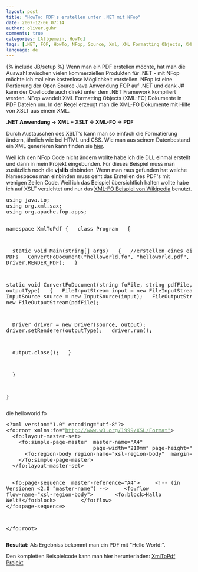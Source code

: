 ```yaml
---
layout: post
title: "HowTo: PDF's erstellen unter .NET mit NFop"
date: 2007-12-06 07:14
author: oliver.guhr
comments: true
categories: [Allgemein, HowTo]
tags: [.NET, FOP, HowTo, NFop, Source, Xml, XML Formatting Objects, XML-Fo]
language: de
---
```

{% include JB/setup %}
Wenn man ein PDF erstellen möchte, hat man die Auswahl zwischen vielen kommerziellen Produkten für .NET - mit NFop möchte ich mal eine kostenlose Möglichkeit vorstellen.
NFop ist eine Portierung der Open Source Java Anwendung <a href="http://de.wikipedia.org/wiki/Apache_Formatting_Objects_Processor">FOP</a> auf .NET und dank J# kann der Quellcode auch direkt unter dem .NET Framework kompiliert werden. NFop wandelt XML Formatting Objects (XML-FO) Dokumente in PDF Dateien um. In der Regel erzeugt man die XML-FO Dokumente mit Hilfe von XSLT aus einem XML.

<strong>.NET Anwendung -&gt; XML + XSLT -&gt; XML-FO -&gt; PDF </strong>

Durch Austauschen des XSLT's kann man so einfach die Formatierung ändern, ähnlich wie bei HTML und CSS. Wie man aus seinem Datenbestand ein XML generieren kann finden sie <a href="{{BASE_PATH}}/2007/12/03/howto-xml-erstellen-mit-xmlattributes/">hier</a>.

Weil ich den NFop Code nicht ändern wollte habe ich die DLL einmal erstellt und dann in mein Projekt eingebunden. Für dieses Beispiel muss man zusätzlich noch die <strong>vjslib </strong>einbinden. Wenn man raus gefunden hat welche Namespaces man einbinden muss geht das Erstellen des PDF's mit wenigen Zeilen Code. Weil ich das Beispiel übersichtlich halten wollte habe ich auf XSLT verzichtet und nur das <a href="http://de.wikipedia.org/wiki/Extensible_Stylesheet_Language_%E2%80%93_Formatting_Objects">XML-FO Beispiel von Wikipedia</a> benutzt.

<div class="CodeFormatContainer">
<pre class="csharpcode">
using java.io; 
using org.xml.sax; 
using org.apache.fop.apps; 

namespace XmlToPdf 
{ 
    class Program 
    { 

        static void Main(string[] args) 
        { 
            //erstellen eines einfachen PDFs 
            ConvertFoDocument("helloworld.fo", "helloworld.pdf", Driver.RENDER_PDF); 
        } 

static void ConvertFoDocument(string foFile, string pdfFile,int outputType) 
        { 
            FileInputStream input = new FileInputStream(foFile); 
            InputSource source = new InputSource(input); 
            FileOutputStream output = new FileOutputStream(pdfFile); 

            Driver driver = new Driver(source, output); 
            driver.setRenderer(outputType); 
            driver.run(); 

            output.close(); 
        } 

    } 

}</pre></div>
die helloworld.fo

<div class="CodeFormatContainer">
<pre>&lt;?xml version="1.0" encoding="utf-8"?&gt;
&lt;fo:root xmlns:fo="<a href="http://www.w3.org/1999/XSL/Format%22"><font color="#669966">http://www.w3.org/1999/XSL/Format"</font></a>&gt;
  &lt;fo:layout-master-set&gt;
    &lt;fo:simple-page-master  master-name="A4"
                            page-width="210mm" page-height="297mm"&gt;
      &lt;fo:region-body region-name="xsl-region-body"  margin="2cm"/&gt;
    &lt;/fo:simple-page-master&gt;
  &lt;/fo:layout-master-set&gt;

  &lt;fo:page-sequence  master-reference="A4"&gt;
    &lt;!-- (in Versionen &lt;2.0 "master-name") --&gt;
    &lt;fo:flow flow-name="xsl-region-body"&gt;
      &lt;fo:block&gt;Hallo Welt!&lt;/fo:block&gt;    
    &lt;/fo:flow&gt;
  &lt;/fo:page-sequence&gt;

&lt;/fo:root&gt;</pre></div>

<strong>Resultat:</strong>
Als Ergebniss bekommt man ein PDF mit "Hello World!".

Den kompletten Beispielcode kann man hier herunterladen:
<a href="{{BASE_PATH}}/assets/wp-images-de/xmltopdf.zip" title="XmlToPdf">XmlToPdf Projekt</a>
